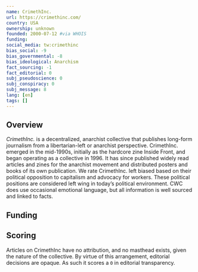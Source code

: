 ```yaml
---
name: CrimethInc.
url: https://crimethinc.com/
country: USA
ownership: unknown
founded: 2000-07-12 #via WHOIS
funding:
social_media: tw:crimethinc
bias_social: -9
bias_governmental: -8
bias_ideological: Anarchism
fact_sourcing: -1
fact_editorial: 0
subj_pseudoscience: 0
subj_conspiracy: 0
subj_message: 8
lang: [en]
tags: []
---
```


## Overview
_CrimethInc._ is a decentralized, anarchist collective that publishes long-form journalism from a libertarian-left or anarchist perspective. CrimethInc. emerged in the mid-1990s, initially as the hardcore zine Inside Front, and began operating as a collective in 1996. It has since published widely read articles and zines for the anarchist movement and distributed posters and books of its own publication. We rate CrimethInc. left biased based on their political opposition to capitalism and advocacy for workers. These political positions are considered left wing in today’s political environment. CWC does use occasional emotional language, but all information is well sourced and linked to facts.

## Funding

## Scoring
Articles on CrimethInc have no attribution, and no masthead exists, given the nature of the collective. By virtue of this arrangement, editorial decisions are opaque. As such it scores a `0` in editorial transparency.
